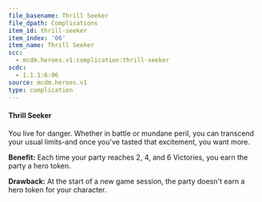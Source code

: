 ```yaml
---
file_basename: Thrill Seeker
file_dpath: Complications
item_id: thrill-seeker
item_index: '06'
item_name: Thrill Seeker
scc:
  - mcdm.heroes.v1:complication:thrill-seeker
scdc:
  - 1.1.1:6:06
source: mcdm.heroes.v1
type: complication
---
```


#### Thrill Seeker

You live for danger. Whether in battle or mundane peril, you can transcend your usual limits-and once you've tasted that excitement, you want more.

**Benefit:** Each time your party reaches 2, 4, and 6 Victories, you earn the party a hero token.

**Drawback:** At the start of a new game session, the party doesn't earn a hero token for your character.
